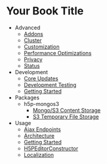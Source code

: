 # Your Book Title

- Advanced
  * [Addons](advanced/addons.md)
  * [Cluster](advanced/cluster.md)
  * [Customization](advanced/customization.md)
  * [Performance Optimizations](advanced/performance-optimizations.md)
  * [Privacy](advanced/privacy.md)
  * [Status](advanced/status.md)
- Development
  * [Core Updates](development/core-updates.md)
  * [Development Testing](development/development-testing.md)
  * [Getting Started](development/getting-started.md)
- Packages
  - h5p-mongos3
    * [Mongo/S3 Content Storage](packages/h5p-mongos3/mongo-s3-content-storage.md)
    * [S3 Temporary File Storage](packages/h5p-mongos3/s3-temporary-file-storage.md)
- Usage
  * [Ajax Endpoints](usage/ajax-endpoints.md)
  * [Architecture](usage/architecture.md)
  * [Getting Started](usage/getting-started.md)
  * [H5PEditorConstructor](usage/h5p-editor-constructor.md)
  * [Localization](usage/localization.md)
